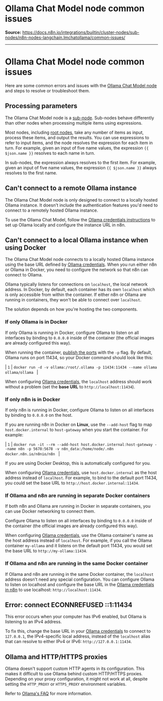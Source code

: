 # Ollama Chat Model node common issues

**Source:** https://docs.n8n.io/integrations/builtin/cluster-nodes/sub-nodes/n8n-nodes-langchain.lmchatollama/common-issues/

---

# Ollama Chat Model node common issues

Here are some common errors and issues with the [Ollama Chat Model node](../) and steps to resolve or troubleshoot them.

## Processing parameters

The Ollama Chat Model node is a [sub-node](../../../../../../glossary/#sub-node-n8n). Sub-nodes behave differently than other nodes when processing multiple items using expressions.

Most nodes, including [root nodes](../../../../../../glossary/#root-node-n8n), take any number of items as input, process these items, and output the results. You can use expressions to refer to input items, and the node resolves the expression for each item in turn. For example, given an input of five name values, the expression `{{ $json.name }}` resolves to each name in turn.

In sub-nodes, the expression always resolves to the first item. For example, given an input of five name values, the expression `{{ $json.name }}` always resolves to the first name.

## Can't connect to a remote Ollama instance

The Ollama Chat Model node is only designed to connect to a locally hosted Ollama instance. It doesn't include the authentication features you'd need to connect to a remotely hosted Ollama instance.

To use the Ollama Chat Model, follow the [Ollama credentials instructions](../../../../credentials/ollama/) to set up Ollama locally and configure the instance URL in n8n.

## Can't connect to a local Ollama instance when using Docker

The Ollama Chat Model node connects to a locally hosted Ollama instance using the base URL defined by [Ollama credentials](../../../../credentials/ollama/). When you run either n8n or Ollama in Docker, you need to configure the network so that n8n can connect to Ollama.

Ollama typically listens for connections on `localhost`, the local network address. In Docker, by default, each container has its own `localhost` which is only accessible from within the container. If either n8n or Ollama are running in containers, they won't be able to connect over `localhost`.

The solution depends on how you're hosting the two components.

### If only Ollama is in Docker

If only Ollama is running in Docker, configure Ollama to listen on all interfaces by binding to `0.0.0.0` inside of the container (the official images are already configured this way).

When running the container, [publish the ports](https://docs.docker.com/get-started/docker-concepts/running-containers/publishing-ports/) with the `-p` flag. By default, Ollama runs on port 11434, so your Docker command should look like this:

| ``` 1 ``` | ``` docker run -d -v ollama:/root/.ollama -p 11434:11434 --name ollama ollama/ollama  ``` |

When configuring [Ollama credentials](../../../../credentials/ollama/), the `localhost` address should work without a problem (set the **base URL** to `http://localhost:11434`).

### If only n8n is in Docker

If only n8n is running in Docker, configure Ollama to listen on all interfaces by binding to `0.0.0.0` on the host.

If you are running n8n in Docker on **Linux**, use the `--add-host` flag to map `host.docker.internal` to `host-gateway` when you start the container. For example:

| ``` 1 ``` | ``` docker run -it --rm --add-host host.docker.internal:host-gateway --name n8n -p 5678:5678 -v n8n_data:/home/node/.n8n docker.n8n.io/n8nio/n8n  ``` |

If you are using Docker Desktop, this is automatically configured for you.

When configuring [Ollama credentials](../../../../credentials/ollama/), use `host.docker.internal` as the host address instead of `localhost`. For example, to bind to the default port 11434, you could set the base URL to `http://host.docker.internal:11434`.

### If Ollama and n8n are running in separate Docker containers

If both n8n and Ollama are running in Docker in separate containers, you can use Docker networking to connect them.

Configure Ollama to listen on all interfaces by binding to `0.0.0.0` inside of the container (the official images are already configured this way).

When configuring [Ollama credentials](../../../../credentials/ollama/), use the Ollama container's name as the host address instead of `localhost`. For example, if you call the Ollama container `my-ollama` and it listens on the default port 11434, you would set the base URL to `http://my-ollama:11434`.

### If Ollama and n8n are running in the same Docker container

If Ollama and n8n are running in the same Docker container, the `localhost` address doesn't need any special configuration. You can configure Ollama to listen on localhost and configure the base URL in the [Ollama credentials in n8n](../../../../credentials/ollama/) to use localhost: `http://localhost:11434`.

## Error: connect ECONNREFUSED ::1:11434

This error occurs when your computer has IPv6 enabled, but Ollama is listening to an IPv4 address.

To fix this, change the base URL in your [Ollama credentials](../../../../credentials/ollama/) to connect to `127.0.0.1`, the IPv4-specific local address, instead of the `localhost` alias that can resolve to either IPv4 or IPv6: `http://127.0.0.1:11434`.

## Ollama and HTTP/HTTPS proxies

Ollama doesn't support custom HTTP agents in its configuration. This makes it difficult to use Ollama behind custom HTTP/HTTPS proxies. Depending on your proxy configuration, it might not work at all, despite setting the `HTTP_PROXY` or `HTTPS_PROXY` environment variables.

Refer to [Ollama's FAQ](https://github.com/ollama/ollama/blob/main/docs/faq.md#how-do-i-use-ollama-behind-a-proxy) for more information.
